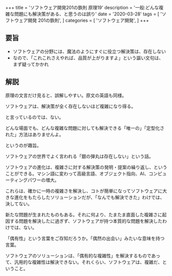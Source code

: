 +++
title = 'ソフトウェア開発201の鉄則 原理19'
description = '一般:どんな複雑な問題にも解決策がある、と思うのは誤り'
date = '2020-03-28'
tags = [
    'ソフトウェア開発 201の鉄則',
]
categories = [
    'ソフトウェア開発',
]
+++
## 要旨
* ソフトウェアの分野には、魔法のようにすぐに役立つ解決策は、存在しない
* なので、「これこれさえやれば、品質が上がりますよ」という謳い文句は、まず疑ってかかれ

## 解説
原理の文言だけ見ると、誤解しやすい。原文の英語も同様。

ソフトウェアは、解決策が全く存在しないほど複雑になり得る。

と言っているのでは、ない。

どんな場面でも、どんな複雑な問題に対しても解決できる「唯一の」「定型化された」方法はありませんよ。

というのが趣旨。

ソフトウェアの世界でよく言われる「銀の弾丸は存在しない」という話。

ソフトウェアの進化は、複雑さに対する解決策の発明・提案の繰り返し、ということができる。マシン語に変わって高級言語、オブジェクト指向、AI、コンピューティングパワーの増大。

これらは、確かに一時の複雑さを解決し、コトが簡単になってソフトウェアに大きな進化をもたらしたソリューションだが、「なんでも解決できた」わけでは、決してない。

新たな問題が生まれたものもある。それに何より、たまたま直面した複雑さに起因する問題を解決したに過ぎず、ソフトウェアが持つ本質的な問題を解決したわけでは、ない。

「偶有性」という言葉をご存知だろうか。「偶然の出会い」みたいな意味を持つ言葉。

ソフトウェアのソリューションは、「偶有的な複雑性」を解決するものであって、汎用的な複雑性は解決できない。それくらい、ソフトウェアは、複雑だ、ということ。